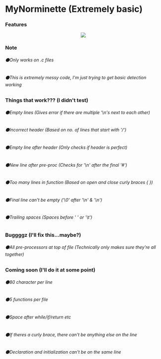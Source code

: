 # MyNorminette (Extremely basic)
### Features

<p align="center">
  <img src="https://i.imgur.com/AW9MLPw.jpg">
</p>

### Note
###### ⚫Only works on .c files
###### ⚫This is extremely messy code, I'm just trying to get basic detection working

### Things that work??? (I didn't test)
###### ⚫Empty lines (Gives error if there are multiple '\n's next to each other)
###### ⚫Incorrect header (Based on no. of lines that start with '/')
###### ⚫Empty line after header (Only checks if header is perfect)
###### ⚫New line after pre-proc (Checks for '\n' after the final '#')
###### ⚫Too many lines in function (Based on open and close curly braces { })
###### ⚫Final line can't be empty ('\0' after '\n' & '\n')
###### ⚫Trailing spaces (Spaces before ' ' or '\t')

### Buggggz (I'll fix this...maybe?)
###### ⚫All pre-processors at top of file (Technically only makes sure they're all together)

### Coming soon (I'll do it at some point)
###### ⚫80 character per line
###### ⚫5 functions per file
###### ⚫Space after while/if/return etc
###### ⚫If theres a curly brace, there can't be anything else on the line
###### ⚫Declaration and initialization can't be on the same line
